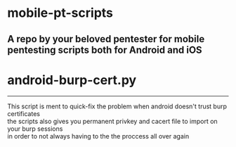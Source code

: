 # mobile-pt-scripts
A repo by your beloved pentester for mobile pentesting scripts both for Android and iOS  
-------------------------------------------------------  

# android-burp-cert.py 
-------------------------------------------------------  
This script is ment to quick-fix the problem when android doesn't trust burp certificates  
the scripts also gives you permanent privkey and cacert file to import on your burp sessions  
in order to not always having to the the proccess all over again
